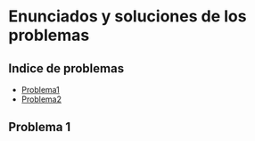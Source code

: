 # Enunciados y soluciones de los problemas

## Indice de problemas

* [Problema1](#pr1)
* [Problema2](#pr2)

<a name="pr1"></a>
## Problema 1
